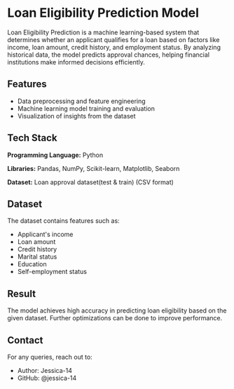 # Loan Eligibility Prediction Model


Loan Eligibility Prediction is a machine learning-based system that determines whether an applicant qualifies for a loan based on factors like income, loan amount, credit history, and employment status. By analyzing historical data, the model predicts approval chances, helping financial institutions make informed decisions efficiently.



## Features

- Data preprocessing and feature engineering
- Machine learning model training and evaluation
- Visualization of insights from the dataset



## Tech Stack

**Programming Language:** Python

**Libraries:** Pandas, NumPy, Scikit-learn, Matplotlib, Seaborn

**Dataset:** Loan approval dataset(test & train) (CSV format)





## Dataset

The dataset contains features such as:

- Applicant's income
- Loan amount
- Credit history
- Marital status
- Education
- Self-employment status


## Result

The model achieves high accuracy in predicting loan eligibility based on the given dataset. Further optimizations can be done to improve performance.
## Contact

For any queries, reach out to:

- Author: Jessica-14
- GitHub: @jessica-14
